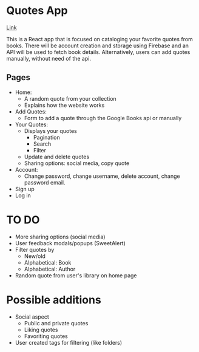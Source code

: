 # Quotes App

[Link](https://wolfmatt233.github.io/QuoteApp/)

This is a React app that is focused on cataloging your favorite quotes from books. There will be account creation and storage using Firebase and an API will be used to fetch book details. Alternatively, users can add quotes manually, without need of the api.

## Pages

- Home:
  - A random quote from your collection 
  - Explains how the website works
- Add Quotes:
  - Form to add a quote through the Google Books api or manually
- Your Quotes:
  - Displays your quotes
    - Pagination
    - Search
    - Filter
  - Update and delete quotes
  - Sharing options: social media, copy quote
- Account:
  - Change password, change username, delete account, change password email.
- Sign up
- Log in

# TO DO

- More sharing options (social media)
- User feedback modals/popups (SweetAlert)
- Filter quotes by
  - New/old
  - Alphabetical: Book
  - Alphabetical: Author
- Random quote from user's library on home page

# Possible additions

- Social aspect
  - Public and private quotes
  - Liking quotes
  - Favoriting quotes
- User created tags for filtering (like folders)
